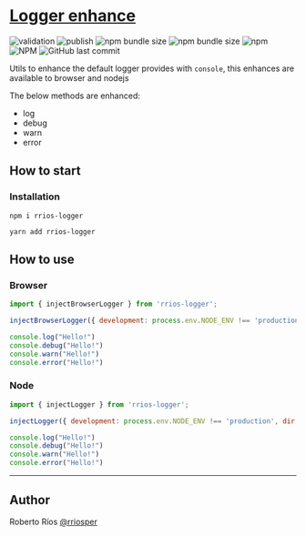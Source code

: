# [Logger enhance](https://github.com/rriosper/logger)

![validation](https://github.com/rriosper/logger/workflows/Validation/badge.svg?branch=master)
![publish](https://github.com/rriosper/logger/workflows/Publish/badge.svg?branch=master)
![npm bundle size](https://img.shields.io/bundlephobia/min/rrios-logger)
![npm bundle size](https://img.shields.io/bundlephobia/minzip/rrios-logger)
![npm](https://img.shields.io/npm/v/rrios-logger)
![NPM](https://img.shields.io/npm/l/rrios-logger)
![GitHub last commit](https://img.shields.io/github/last-commit/rriosper/logger)

Utils to enhance the default logger provides with `console`, this enhances are available to browser and nodejs

The below methods are enhanced:

- log
- debug
- warn
- error

## How to start

### Installation
```
npm i rrios-logger
```
```
yarn add rrios-logger
```

## How to use

### Browser
```js
import { injectBrowserLogger } from 'rrios-logger';

injectBrowserLogger({ development: process.env.NODE_ENV !== 'production' });

console.log("Hello!")
console.debug("Hello!")
console.warn("Hello!")
console.error("Hello!")
```



### Node
```js
import { injectLogger } from 'rrios-logger';

injectLogger({ development: process.env.NODE_ENV !== 'production', dir: 'path/to/storage' });

console.log("Hello!")
console.debug("Hello!")
console.warn("Hello!")
console.error("Hello!")
```
___

## Author

Roberto Ríos [@rriosper](https://github.com/rriosper/)

